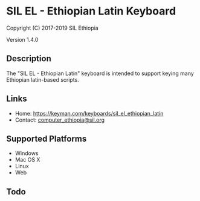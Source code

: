 SIL EL - Ethiopian Latin Keyboard
=================================

Copyright (C) 2017-2019 SIL Ethiopia

Version 1.4.0

Description
-----------
The "SIL EL - Ethiopian Latin" keyboard is intended to support keying many Ethiopian latin-based scripts.

Links
-----

 * Home:     https://keyman.com/keyboards/sil_el_ethiopian_latin
 * Contact:  <computer_ethiopia@sil.org>

Supported Platforms
-------------------
 * Windows
 * Mac OS X
 * Linux
 * Web

Todo
----
